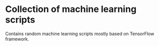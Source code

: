 # Collection of machine learning scripts

Contains random machine learning scripts mostly based on TensorFlow framework.
